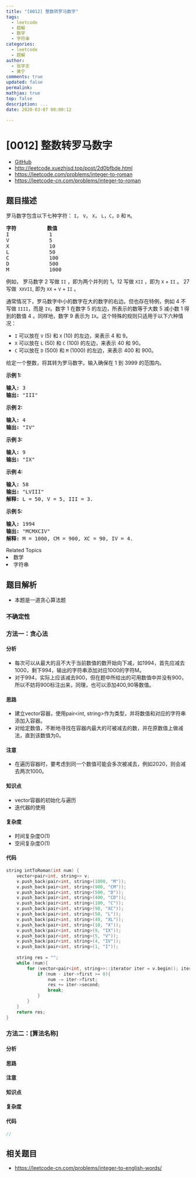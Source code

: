 ```yaml
---
title: "[0012] 整数转罗马数字"
tags:
  - leetcode
  - 题解
  - 数学
  - 字符串
categories:
  - leetcode
  - 题解
author:
  - 张学志
  - 黄宁
comments: true
updated: false
permalink:
mathjax: true
top: false
description: ...
date: 2020-03-07 00:00:12

---
```


# [0012] 整数转罗马数字

- [GitHub](https://github.com/algoboy101/LeetCodeCrowdsource/tree/master/_posts/QA/%5B0012%5D%20%E6%95%B4%E6%95%B0%E8%BD%AC%E7%BD%97%E9%A9%AC%E6%95%B0%E5%AD%97.md)
- http://leetcode.xuezhisd.top/post/2d0bfbde.html
- https://leetcode.com/problems/integer-to-roman
- https://leetcode-cn.com/problems/integer-to-roman

## 题目描述

<p>罗马数字包含以下七种字符：&nbsp;<code>I</code>，&nbsp;<code>V</code>，&nbsp;<code>X</code>，&nbsp;<code>L</code>，<code>C</code>，<code>D</code>&nbsp;和&nbsp;<code>M</code>。</p>

<pre><strong>字符</strong>          <strong>数值</strong>
I             1
V             5
X             10
L             50
C             100
D             500
M             1000</pre>

<p>例如， 罗马数字 2 写做&nbsp;<code>II</code>&nbsp;，即为两个并列的 1。12 写做&nbsp;<code>XII</code>&nbsp;，即为&nbsp;<code>X</code>&nbsp;+&nbsp;<code>II</code>&nbsp;。 27 写做&nbsp;&nbsp;<code>XXVII</code>, 即为&nbsp;<code>XX</code>&nbsp;+&nbsp;<code>V</code>&nbsp;+&nbsp;<code>II</code>&nbsp;。</p>

<p>通常情况下，罗马数字中小的数字在大的数字的右边。但也存在特例，例如 4 不写做&nbsp;<code>IIII</code>，而是&nbsp;<code>IV</code>。数字 1 在数字 5 的左边，所表示的数等于大数 5 减小数 1 得到的数值 4 。同样地，数字 9 表示为&nbsp;<code>IX</code>。这个特殊的规则只适用于以下六种情况：</p>

<ul>
	<li><code>I</code>&nbsp;可以放在&nbsp;<code>V</code>&nbsp;(5) 和&nbsp;<code>X</code>&nbsp;(10) 的左边，来表示 4 和 9。</li>
	<li><code>X</code>&nbsp;可以放在&nbsp;<code>L</code>&nbsp;(50) 和&nbsp;<code>C</code>&nbsp;(100) 的左边，来表示 40 和&nbsp;90。&nbsp;</li>
	<li><code>C</code>&nbsp;可以放在&nbsp;<code>D</code>&nbsp;(500) 和&nbsp;<code>M</code>&nbsp;(1000) 的左边，来表示&nbsp;400 和&nbsp;900。</li>
</ul>

<p>给定一个整数，将其转为罗马数字。输入确保在 1&nbsp;到 3999 的范围内。</p>

<p><strong>示例&nbsp;1:</strong></p>

<pre><strong>输入:</strong>&nbsp;3
<strong>输出:</strong> &quot;III&quot;</pre>

<p><strong>示例&nbsp;2:</strong></p>

<pre><strong>输入:</strong>&nbsp;4
<strong>输出:</strong> &quot;IV&quot;</pre>

<p><strong>示例&nbsp;3:</strong></p>

<pre><strong>输入:</strong>&nbsp;9
<strong>输出:</strong> &quot;IX&quot;</pre>

<p><strong>示例&nbsp;4:</strong></p>

<pre><strong>输入:</strong>&nbsp;58
<strong>输出:</strong> &quot;LVIII&quot;
<strong>解释:</strong> L = 50, V = 5, III = 3.
</pre>

<p><strong>示例&nbsp;5:</strong></p>

<pre><strong>输入:</strong>&nbsp;1994
<strong>输出:</strong> &quot;MCMXCIV&quot;
<strong>解释:</strong> M = 1000, CM = 900, XC = 90, IV = 4.</pre>
<div><div>Related Topics</div><div><li>数学</li><li>字符串</li></div></div>

## 题目解析

- 本题是一道贪心算法题

### 不确定性

### 方法一：贪心法

#### 分析

- 每次可以从最大的且不大于当前数值的数开始向下减，如1994，首先应减去1000，剩下994，输出的字符串添加对应1000的字符M。
- 对于994，实际上应该减去900，但在题中所给出的可用数值中并没有900，所以不妨将900标注出来，同理，也可以添加400,90等数值。

#### 思路

- 建立vector容器，使用pair<int, string>作为类型，并将数值和对应的字符串添加入容器。
- 对给定数值，不断地寻找在容器内最大的可被减去的数，并在原数值上做减法，直到该数值为0。

#### 注意

- 在遍历容器时，要考虑到同一个数值可能会多次被减去，例如2020，则会减去两次1000。

#### 知识点

- vector容器的初始化与遍历
- 迭代器的使用

#### 复杂度

- 时间复杂度O(1)
- 空间复杂度O(1)

#### 代码

```cpp
string intToRoman(int num) {
	vector<pair<int, string>> v;
	v.push_back(pair<int, string>(1000, "M"));
	v.push_back(pair<int, string>(900, "CM"));
	v.push_back(pair<int, string>(500, "D"));
	v.push_back(pair<int, string>(400, "CD"));
	v.push_back(pair<int, string>(100, "C"));
	v.push_back(pair<int, string>(90, "XC"));
	v.push_back(pair<int, string>(50, "L"));
	v.push_back(pair<int, string>(40, "XL"));
	v.push_back(pair<int, string>(10, "X"));
	v.push_back(pair<int, string>(9, "IX"));
	v.push_back(pair<int, string>(5, "V"));
	v.push_back(pair<int, string>(4, "IV"));
	v.push_back(pair<int, string>(1, "I"));
	
	string res = "";
	while (num){
		for (vector<pair<int, string>>::iterator iter = v.begin(); iter != v.end(); iter++){
			if (num - iter->first >= 0){
				num -= iter->first;
				res += iter->second;
				break;
			}
		}
	}
	return res;
}
```

### 方法二：[算法名称]

#### 分析

#### 思路

#### 注意

#### 知识点

#### 复杂度

#### 代码

```cpp
//
```

## 相关题目

- <https://leetcode-cn.com/problems/integer-to-english-words/> 
